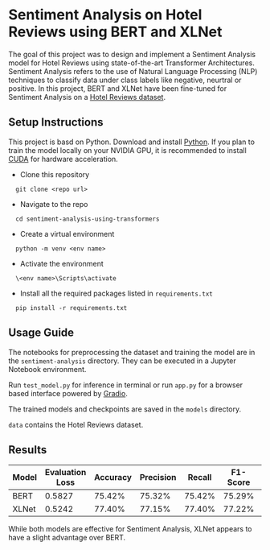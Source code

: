 
# Sentiment Analysis on Hotel Reviews using BERT and XLNet

The goal of this project was to design and implement a Sentiment Analysis model for Hotel Reviews using state-of-the-art Transformer Architectures. Sentiment Analysis refers to the use of Natural Language Processing (NLP) techniques to classify data under class labels like negative, neurtral or positive. In this project, BERT and XLNet have been fine-tuned for Sentiment Analysis on a [Hotel Reviews dataset](https://www.kaggle.com/code/skappal7/hotel-review-sentiment-topic-modelling/input).


## Setup Instructions

This project is basd on Python. Download and install [Python](https://www.python.org/downloads/). If you plan to train the model locally on your NVIDIA GPU, it is recommended to install [CUDA](https://developer.nvidia.com/cuda-downloads) for hardware acceleration.  


- Clone this repository
```
  git clone <repo url>
```
- Navigate to the repo
```
  cd sentiment-analysis-using-transformers
```

- Create a virtual environment
```
  python -m venv <env name>
```

- Activate the environment
```
  \<env name>\Scripts\activate
```

- Install all the required packages listed in `requirements.txt`
```
  pip install -r requirements.txt
```


## Usage Guide

The notebooks for preprocessing the dataset and training the model are in the `sentiment-analysis` directory. They can be 
executed in a Jupyter Notebook environment.

Run `test_model.py` for inference in terminal or run `app.py` for a browser based interface powered by [Gradio](https://www.gradio.app/).

The trained models and checkpoints are saved in the `models` directory.

`data` contains the Hotel Reviews dataset.


## Results

| Model  | Evaluation Loss | Accuracy | Precision | Recall | F1-Score | Epoch |
|--------|-----------------|----------|-----------|--------|----------|-------|
| BERT   | 0.5827          | 75.42%   | 75.32%    | 75.42% | 75.29%   | 5.0   |
| XLNet  | 0.5242          | 77.40%   | 77.15%    | 77.40% | 77.22%   | 5.0   |

While both models are effective for Sentiment Analysis, XLNet appears to have a slight advantage over BERT. 

